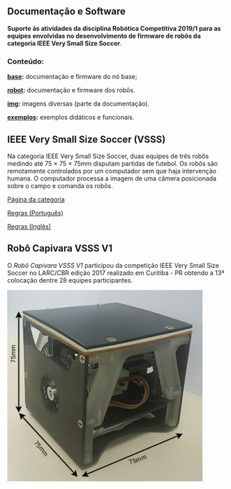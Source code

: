 ## Documentação e Software  

**Suporte às atividades da disciplina Robótica Competitiva 2019/1 para as equipes envolvidas no desenvolvimento de firmware de robôs da categoria IEEE Very Small Size Soccer**.

### **Conteúdo:**


**[base](base/):** documentação e firmware do nó base;  

**[robot](robo/):** documentação e firmware dos robôs. 

**[img](img/):** imagens diversas (parte da documentação).

**[exemplos](exemplos/):** exemplos didáticos e funcionais. 


## IEEE Very Small Size Soccer (VSSS)

Na categoria IEEE Very Small Size Soccer, duas equipes de três robôs medindo até 75 × 75 × 75mm disputam partidas de futebol. Os robôs são remotamente controlados por um computador sem que haja intervenção humana. O computador processa a imagem de uma câmera posicionada sobre o campo e comanda os robôs.

<a href="http://www.cbrobotica.org/?page_id=81" target="_blank">Página da categoria</a>

<a href="http://www.cbrobotica.org/wp-content/uploads/2014/03/VerySmall2009_ptbr.pdf" target="_blank">Regras (Português)</a>

<a href="http://www.cbrobotica.org/wp-content/uploads/2014/03/VerySmall2008_en.pdf" target="_blank">Regras (Inglês)</a>



## Robô Capivara VSSS V1

O *Robô Capivara VSSS V1* participou da competição IEEE Very Small Size Soccer no LARC/CBR edição 2017 realizado em Curitiba - PR obtendo a 13ª colocação dentre 28 equipes participantes. 

<img src="https://github.com/alex-co/vsss/blob/master/img/robo_vsss_v1.png" width="450">
